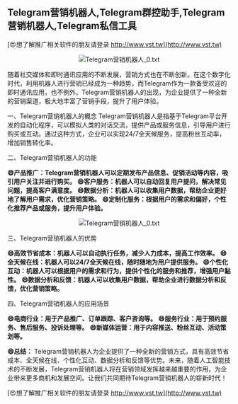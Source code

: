 ## **Telegram营销机器人,Telegram群控助手,Telegram营销机器人,Telegram私信工具**

[😍想了解推广相关软件的朋友请登录 http://www.vst.tw](http://www.vst.tw)

 <center><img src="https://vst.tw/MP4/tuiguang/png/2.png" alt="Telegram营销机器人_0.txt"></center>

随着社交媒体和即时通讯应用的不断发展，营销方式也在不断创新。在这个数字化时代，利用机器人进行营销已经成为一种趋势，而Telegram作为一款备受欢迎的即时通讯应用，也不例外。Telegram营销机器人的出现，为企业提供了一种全新的营销渠道，极大地丰富了营销手段，提升了用户体验。

一、Telegram营销机器人的概念
Telegram营销机器人是指基于Telegram平台开发的自动化程序，可以模拟人类的对话交流，提供产品或服务信息，引导用户进行购买或互动。通过这种方式，企业可以实现24/7全天候服务，提高粉丝互动率，增加销售转化率。

二、Telegram营销机器人的功能

**😄产品推广：Telegram营销机器人可以定期发布产品信息、促销活动等内容，吸引用户关注并进行购买。**
**😄客户服务：机器人可以自动回复用户提问，解决常见问题，提高客户满意度。**
**😄数据分析：机器人可以收集用户数据，帮助企业更好地了解用户需求，优化营销策略。**
**😄定制化服务：根据用户的需求和偏好，个性化推荐产品或服务，提升用户体验。**

 <center><img src="https://vst.tw/MP4/tuiguang/png/8.png" alt="Telegram营销机器人_0.txt"></center>

三、Telegram营销机器人的优势

**😄高效节省成本：机器人可以自动执行任务，减少人力成本，提高工作效率。**
**😄全天候在线：机器人可以24/7全天候在线，随时随地为用户提供服务。**
**😄个性化互动：机器人可以根据用户的需求和行为，提供个性化的服务和推荐，增强用户黏性。**
**😄数据分析和反馈：机器人可以收集用户数据，帮助企业进行数据分析和反馈，优化营销策略。**

四、Telegram营销机器人的应用场景

**😄电商行业：用于产品推广、订单跟踪、客户咨询等。**
**😄服务行业：用于预约服务、售后服务、投诉处理等。**
**😄新媒体运营：用于内容推送、粉丝互动、活动策划等。**

**😄总结：**
Telegram营销机器人为企业提供了一种全新的营销方式，具有高效节省成本、全天候在线、个性化互动、数据分析和反馈等优势。未来，随着人工智能技术的不断发展，Telegram营销机器人将在营销领域发挥越来越重要的作用，为企业带来更多商机和发展空间。让我们共同期待Telegram营销机器人的崭新时代！

[😍想了解推广相关软件的朋友请登录 http://www.vst.tw](http://www.vst.tw)



